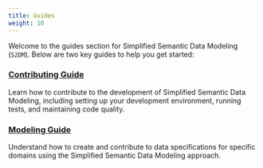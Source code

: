 ```yaml
---
title: Guides
weight: 10
---
```


Welcome to the guides section for Simplified Semantic Data Modeling (`S2DM`). Below are two key guides to help you get started:

### [Contributing Guide](/guides/contributing/)
Learn how to contribute to the development of Simplified Semantic Data Modeling, including setting up your development environment, running tests, and maintaining code quality.

### [Modeling Guide](/guides/modeling/)
Understand how to create and contribute to data specifications for specific domains using the Simplified Semantic Data Modeling approach.
